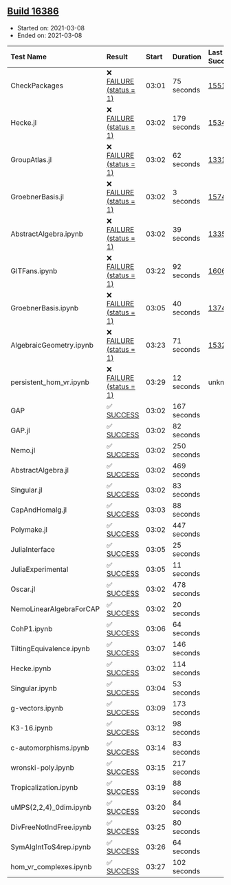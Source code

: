 ## [Build 16386](https://oscarci.mathematik.uni-kl.de/job/oscar/16386/)

* Started on: 2021-03-08
* Ended on: 2021-03-08

| Test Name    | Result | Start | Duration | Last Success | First Failure |
|:-------------|:-------|:------|:---------|:-------------|:--------------|
| CheckPackages | ❌ [FAILURE (status = 1)](https://oscarci.mathematik.uni-kl.de/job/oscar/16386/artifact/logs/build-16386/CheckPackages.log) | 03:01 | 75 seconds | [15514](https://oscarci.mathematik.uni-kl.de/job/oscar/15514/) | [15515](https://oscarci.mathematik.uni-kl.de/job/oscar/15515/) |
| Hecke.jl | ❌ [FAILURE (status = 1)](https://oscarci.mathematik.uni-kl.de/job/oscar/16386/artifact/logs/build-16386/Hecke.jl.log) | 03:02 | 179 seconds | [15344](https://oscarci.mathematik.uni-kl.de/job/oscar/15344/) | [15348](https://oscarci.mathematik.uni-kl.de/job/oscar/15348/) |
| GroupAtlas.jl | ❌ [FAILURE (status = 1)](https://oscarci.mathematik.uni-kl.de/job/oscar/16386/artifact/logs/build-16386/GroupAtlas.jl.log) | 03:02 | 62 seconds | [13311](https://oscarci.mathematik.uni-kl.de/job/oscar/13311/) | [13312](https://oscarci.mathematik.uni-kl.de/job/oscar/13312/) |
| GroebnerBasis.jl | ❌ [FAILURE (status = 1)](https://oscarci.mathematik.uni-kl.de/job/oscar/16386/artifact/logs/build-16386/GroebnerBasis.jl.log) | 03:02 | 3 seconds | [15745](https://oscarci.mathematik.uni-kl.de/job/oscar/15745/) | [15746](https://oscarci.mathematik.uni-kl.de/job/oscar/15746/) |
| AbstractAlgebra.ipynb | ❌ [FAILURE (status = 1)](https://oscarci.mathematik.uni-kl.de/job/oscar/16386/artifact/logs/build-16386/AbstractAlgebra.ipynb.log) | 03:02 | 39 seconds | [13355](https://oscarci.mathematik.uni-kl.de/job/oscar/13355/) | [13356](https://oscarci.mathematik.uni-kl.de/job/oscar/13356/) |
| GITFans.ipynb | ❌ [FAILURE (status = 1)](https://oscarci.mathematik.uni-kl.de/job/oscar/16386/artifact/logs/build-16386/GITFans.ipynb.log) | 03:22 | 92 seconds | [16068](https://oscarci.mathematik.uni-kl.de/job/oscar/16068/) | [16069](https://oscarci.mathematik.uni-kl.de/job/oscar/16069/) |
| GroebnerBasis.ipynb | ❌ [FAILURE (status = 1)](https://oscarci.mathematik.uni-kl.de/job/oscar/16386/artifact/logs/build-16386/GroebnerBasis.ipynb.log) | 03:05 | 40 seconds | [13748](https://oscarci.mathematik.uni-kl.de/job/oscar/13748/) | [13749](https://oscarci.mathematik.uni-kl.de/job/oscar/13749/) |
| AlgebraicGeometry.ipynb | ❌ [FAILURE (status = 1)](https://oscarci.mathematik.uni-kl.de/job/oscar/16386/artifact/logs/build-16386/AlgebraicGeometry.ipynb.log) | 03:23 | 71 seconds | [15322](https://oscarci.mathematik.uni-kl.de/job/oscar/15322/) | [15323](https://oscarci.mathematik.uni-kl.de/job/oscar/15323/) |
| persistent_hom_vr.ipynb | ❌ [FAILURE (status = 1)](https://oscarci.mathematik.uni-kl.de/job/oscar/16386/artifact/logs/build-16386/persistent_hom_vr.ipynb.log) | 03:29 | 12 seconds | unknown | unknown |
| GAP | ✅ [SUCCESS](https://oscarci.mathematik.uni-kl.de/job/oscar/16386/artifact/logs/build-16386/GAP.log) | 03:02 | 167 seconds |  |  |
| GAP.jl | ✅ [SUCCESS](https://oscarci.mathematik.uni-kl.de/job/oscar/16386/artifact/logs/build-16386/GAP.jl.log) | 03:02 | 82 seconds |  |  |
| Nemo.jl | ✅ [SUCCESS](https://oscarci.mathematik.uni-kl.de/job/oscar/16386/artifact/logs/build-16386/Nemo.jl.log) | 03:02 | 250 seconds |  |  |
| AbstractAlgebra.jl | ✅ [SUCCESS](https://oscarci.mathematik.uni-kl.de/job/oscar/16386/artifact/logs/build-16386/AbstractAlgebra.jl.log) | 03:02 | 469 seconds |  |  |
| Singular.jl | ✅ [SUCCESS](https://oscarci.mathematik.uni-kl.de/job/oscar/16386/artifact/logs/build-16386/Singular.jl.log) | 03:02 | 83 seconds |  |  |
| CapAndHomalg.jl | ✅ [SUCCESS](https://oscarci.mathematik.uni-kl.de/job/oscar/16386/artifact/logs/build-16386/CapAndHomalg.jl.log) | 03:03 | 88 seconds |  |  |
| Polymake.jl | ✅ [SUCCESS](https://oscarci.mathematik.uni-kl.de/job/oscar/16386/artifact/logs/build-16386/Polymake.jl.log) | 03:02 | 447 seconds |  |  |
| JuliaInterface | ✅ [SUCCESS](https://oscarci.mathematik.uni-kl.de/job/oscar/16386/artifact/logs/build-16386/JuliaInterface.log) | 03:05 | 25 seconds |  |  |
| JuliaExperimental | ✅ [SUCCESS](https://oscarci.mathematik.uni-kl.de/job/oscar/16386/artifact/logs/build-16386/JuliaExperimental.log) | 03:05 | 11 seconds |  |  |
| Oscar.jl | ✅ [SUCCESS](https://oscarci.mathematik.uni-kl.de/job/oscar/16386/artifact/logs/build-16386/Oscar.jl.log) | 03:02 | 478 seconds |  |  |
| NemoLinearAlgebraForCAP | ✅ [SUCCESS](https://oscarci.mathematik.uni-kl.de/job/oscar/16386/artifact/logs/build-16386/NemoLinearAlgebraForCAP.log) | 03:02 | 20 seconds |  |  |
| CohP1.ipynb | ✅ [SUCCESS](https://oscarci.mathematik.uni-kl.de/job/oscar/16386/artifact/logs/build-16386/CohP1.ipynb.log) | 03:06 | 64 seconds |  |  |
| TiltingEquivalence.ipynb | ✅ [SUCCESS](https://oscarci.mathematik.uni-kl.de/job/oscar/16386/artifact/logs/build-16386/TiltingEquivalence.ipynb.log) | 03:07 | 146 seconds |  |  |
| Hecke.ipynb | ✅ [SUCCESS](https://oscarci.mathematik.uni-kl.de/job/oscar/16386/artifact/logs/build-16386/Hecke.ipynb.log) | 03:02 | 114 seconds |  |  |
| Singular.ipynb | ✅ [SUCCESS](https://oscarci.mathematik.uni-kl.de/job/oscar/16386/artifact/logs/build-16386/Singular.ipynb.log) | 03:04 | 53 seconds |  |  |
| g-vectors.ipynb | ✅ [SUCCESS](https://oscarci.mathematik.uni-kl.de/job/oscar/16386/artifact/logs/build-16386/g-vectors.ipynb.log) | 03:09 | 173 seconds |  |  |
| K3-16.ipynb | ✅ [SUCCESS](https://oscarci.mathematik.uni-kl.de/job/oscar/16386/artifact/logs/build-16386/K3-16.ipynb.log) | 03:12 | 98 seconds |  |  |
| c-automorphisms.ipynb | ✅ [SUCCESS](https://oscarci.mathematik.uni-kl.de/job/oscar/16386/artifact/logs/build-16386/c-automorphisms.ipynb.log) | 03:14 | 83 seconds |  |  |
| wronski-poly.ipynb | ✅ [SUCCESS](https://oscarci.mathematik.uni-kl.de/job/oscar/16386/artifact/logs/build-16386/wronski-poly.ipynb.log) | 03:15 | 217 seconds |  |  |
| Tropicalization.ipynb | ✅ [SUCCESS](https://oscarci.mathematik.uni-kl.de/job/oscar/16386/artifact/logs/build-16386/Tropicalization.ipynb.log) | 03:19 | 88 seconds |  |  |
| uMPS(2,2,4)_0dim.ipynb | ✅ [SUCCESS](https://oscarci.mathematik.uni-kl.de/job/oscar/16386/artifact/logs/build-16386/uMPS-2-2-4-_0dim.ipynb.log) | 03:20 | 84 seconds |  |  |
| DivFreeNotIndFree.ipynb | ✅ [SUCCESS](https://oscarci.mathematik.uni-kl.de/job/oscar/16386/artifact/logs/build-16386/DivFreeNotIndFree.ipynb.log) | 03:25 | 80 seconds |  |  |
| SymAlgIntToS4rep.ipynb | ✅ [SUCCESS](https://oscarci.mathematik.uni-kl.de/job/oscar/16386/artifact/logs/build-16386/SymAlgIntToS4rep.ipynb.log) | 03:26 | 64 seconds |  |  |
| hom_vr_complexes.ipynb | ✅ [SUCCESS](https://oscarci.mathematik.uni-kl.de/job/oscar/16386/artifact/logs/build-16386/hom_vr_complexes.ipynb.log) | 03:27 | 102 seconds |  |  |
